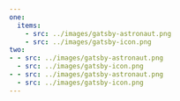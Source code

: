 ```yaml
---
one:
  items:
    - src: ../images/gatsby-astronaut.png
    - src: ../images/gatsby-icon.png
two:
- - src: ../images/gatsby-astronaut.png
  - src: ../images/gatsby-icon.png
- - src: ../images/gatsby-astronaut.png
  - src: ../images/gatsby-icon.png
---
```


